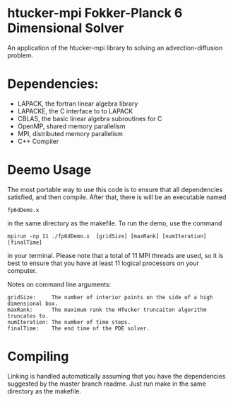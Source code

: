 # htucker-mpi Fokker-Planck 6 Dimensional Solver
An application of the htucker-mpi library to solving an advection-diffusion problem.

# Dependencies:
- LAPACK, the fortran linear algebra library
- LAPACKE, the C interface to to LAPACK
- CBLAS, the basic linear algebra subroutines for C
- OpenMP, shared memory parallelism
- MPI, distributed memory parallelism
- C++ Compiler

# Deemo Usage
The most portable way to use this code is to ensure that all dependencies satisfied, and then compile. After that, there is will be an executable named 
    
    fp6dDemo.x

in the same directory as the makefile. To run the demo, use the command

    mpirun -np 11 ./fp6dDemo.x  [gridSize] [maxRank] [numIteration] [finalTime]

in your terminal. Please note that a total of 11 MPI threads are used, so it is best to ensure that you have at least 11 logical processors on your computer.

Notes on command line arguments:

    gridSize:     The number of interior points on the side of a high dimensional box.
    maxRank:      The maximum rank the HTucker truncaiton algorithm truncates to.
    numIteration: The number of time steps.
    finalTime:    The end time of the PDE solver.



# Compiling
Linking is handled automatically assuming that you have the dependencies suggested by the master branch readme. Just run make in the same directory as the makefile.
